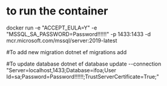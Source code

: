 ﻿# to run the container
docker run -e "ACCEPT_EULA=Y" -e "MSSQL_SA_PASSWORD=Password!!!!!!" -p 1433:1433 -d mcr.microsoft.com/mssql/server:2019-latest

#To add new migration
dotnet ef migrations add <MIGRAZIONE NAME>

#To update database
dotnet ef database update --connection "Server=localhost,1433;Database=ifoa;User Id=sa;Password=Password!!!!!!;TrustServerCertificate=True;" 